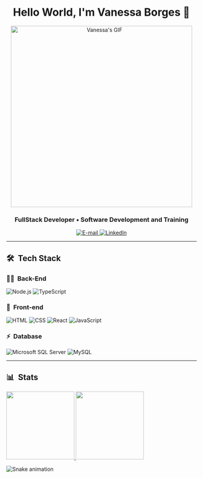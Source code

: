 <h1 align="center">Hello World, I'm Vanessa Borges 👋</h1>

<p align="center">
  <a href="https://media.giphy.com/media/5AGjSNAAbQAkor4AJF/giphy.gif" target="_blank">
    <img src="https://media1.giphy.com/media/GY6Zmupsc3ilQbsjbL/giphy.gif?cid=ecf05e47kpqw5jsv30p6afqftc5zdnb7x5kej92yulegyfio&ep=v1_gifs_search&rid=giphy.gif&ct=g"
         alt="Vanessa's GIF" width="480" height="480">
  </a>
</p>

<h3 align="center">FullStack Developer • Software Development and Training</h3>

<div align="center">
  <p>
    <a href="mailto:vanessaicloud07@gmail.com">
      <img src="https://img.shields.io/badge/-Email-020114?style=for-the-badge&logo=microsoft-outlook&logoColor=EBD03E&color:FFF" alt="E-mail">
    </a>
    <a href="https://www.linkedin.com/in/vanessaicloud07/">
      <img src="https://img.shields.io/badge/-LinkedIn-020114?style=for-the-badge&logo=linkedin&logoColor=EBD03E&color:FFF" alt="LinkedIn">
    </a>
  </p>
</div>

---

## 🛠 &nbsp;Tech Stack

### 👩‍💻 &nbsp;Back-End

![Node.js](https://img.shields.io/badge/Node.js-E7ECEB?style=for-the-badge&logo=node.js&logoColor=53D9A2)
![TypeScript](https://img.shields.io/badge/TypeScript-E7ECEB?style=for-the-badge&logo=typescript&logoColor=1572B6)

### 🎨 &nbsp;Front-end

![HTML](https://img.shields.io/badge/HTML-E7ECEB?style=for-the-badge&logo=html5&logoColor=C86833)
![CSS](https://img.shields.io/badge/CSS-E7ECEB?style=for-the-badge&logo=css3&logoColor=139DFF)
![React](https://img.shields.io/badge/React-E7ECEB?style=for-the-badge&logo=react&logoColor=1572B6)
![JavaScript](https://img.shields.io/badge/JavaScript-E7ECEB?style=for-the-badge&logo=javascript&logoColor=yellow)

### ⚡ &nbsp;Database

![Microsoft SQL Server](https://img.shields.io/badge/Microsoft%20SQL%20Server-E7ECEB?style=for-the-badge&logo=microsoft-sql-server&logoColor=FDFD62)
![MySQL](https://img.shields.io/badge/MySQL-E7ECEB?style=for-the-badge&logo=mysql&logoColor=004D8F)

---

## 📊 &nbsp;Stats 

<a href="https://github.com/vanessavb92">
  <img height="180em" src="https://github-readme-stats.vercel.app/api?username=vanessavb92&show_icons=true&theme=dracula&include_all_commits=true&count_private=true&bg_color=000033&title_color=2B93C8"/>
  <img height="180em" src="https://github-readme-stats.vercel.app/api/top-langs/?username=vanessavb92&layout=compact&langs_count=7&theme=dracula&bg_color=000033&title_color=2B93C8"/>
</a>

![Snake animation](https://github.com/vanessavb92/vanessavb92/blob/output/github-contribution-grid-snake.svg?raw=true&color=ocean)
